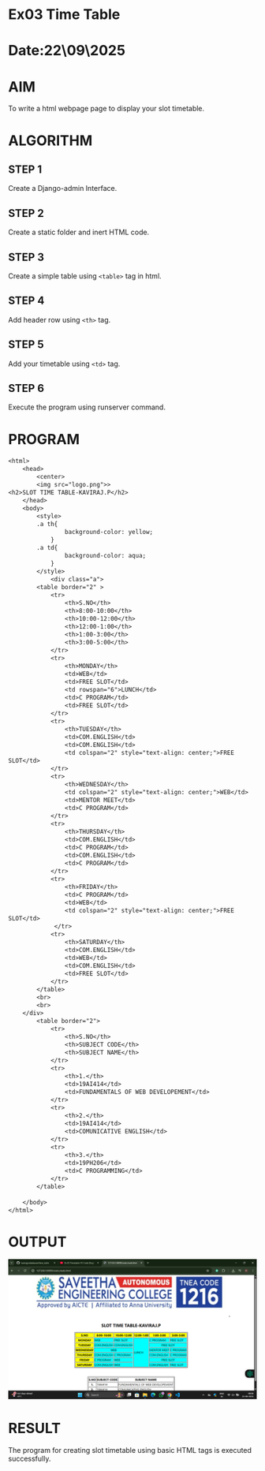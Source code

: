 # Ex03 Time Table
# Date:22\09\2025
# AIM
To write a html webpage page to display your slot timetable.

# ALGORITHM
## STEP 1
Create a Django-admin Interface.

## STEP 2
Create a static folder and inert HTML code.

## STEP 3
Create a simple table using `<table>` tag in html.

## STEP 4
Add header row using `<th>` tag.

## STEP 5
Add your timetable using `<td>` tag.

## STEP 6
Execute the program using runserver command.

# PROGRAM
```
<html>
    <head>
        <center>
        <img src="logo.png">>
<h2>SLOT TIME TABLE-KAVIRAJ.P</h2>
    </head>
    <body>
        <style>
        .a th{
                background-color: yellow;
            }
        .a td{
                background-color: aqua;
            }
        </style>
            <div class="a">
        <table border="2" >
            <tr>
                <th>S.NO</th> 
                <th>8:00-10:00</th>
                <th>10:00-12:00</th>
                <th>12:00-1:00</th>
                <th>1:00-3:00</th>
                <th>3:00-5:00</th>
            </tr>
            <tr>
                <th>MONDAY</th>
                <td>WEB</td>
                <td>FREE SLOT</td>
                <td rowspan="6">LUNCH</td>
                <td>C PROGRAM</td>
                <td>FREE SLOT</td>
            </tr>
            <tr>
                <th>TUESDAY</th>
                <td>COM.ENGLISH</td>
                <td>COM.ENGLISH</td>
                <td colspan="2" style="text-align: center;">FREE SLOT</td>
            </tr>
            <tr>
                <th>WEDNESDAY</th>
                <td colspan="2" style="text-align: center;">WEB</td>
                <td>MENTOR MEET</td>
                <td>C PROGRAM</td>
            </tr>
            <tr>
                <th>THURSDAY</th>
                <td>COM.ENGLISH</td>
                <td>C PROGRAM</td>
                <td>COM.ENGLISH</td>
                <td>C PROGRAM</td>
            </tr>
            <tr>
                <th>FRIDAY</th>
                <td>C PROGRAM</td>
                <td>WEB</td>
                <td colspan="2" style="text-align: center;">FREE SLOT</td>
             </tr>
            <tr>
                <th>SATURDAY</th>
                <td>COM.ENGLISH</td>
                <td>WEB</td>
                <td>COM.ENGLISH</td>
                <td>FREE SLOT</td>
            </tr>
        </table>
        <br>
        <br>
    </div>
        <table border="2">
            <tr>
                <th>S.NO</th>
                <th>SUBJECT CODE</th>
                <th>SUBJECT NAME</th>
            </tr>
            <tr>
                <th>1.</th>
                <td>19AI414</td>
                <td>FUNDAMENTALS OF WEB DEVELOPEMENT</td>
            </tr>
            <tr>
                <th>2.</th>
                <td>19AI414</td>
                <td>COMUNICATIVE ENGLISH</td>
            </tr>
            <tr>
                <th>3.</th>
                <td>19PH206</td>
                <td>C PROGRAMMING</td>
            </tr>
        </table>

    </body>
</html>
```
# OUTPUT
![alt text](timetable.png)
# RESULT
The program for creating slot timetable using basic HTML tags is executed successfully.
